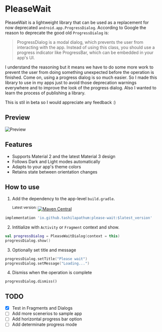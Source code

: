 # PleaseWait 

PleaseWait is a lightweight library that can be used as a replacement for now deprecated `android.app.ProgressDialog`.
According to Google the reason to deprecate the good old `ProgressDialog` is:
> ProgressDialog is a modal dialog, which prevents the user from interacting with the app. Instead of using this class, you should use a progress indicator like ProgressBar, which can be embedded in your app's UI.

I understand the reasoning but it means we have to do some more work to prevent the user from doing something unexpected before the operation is finished. Come on, using a progress dialog is so much easier. So I made this library to use in my apps just to avoid those deprecation warnings everywhere and to improve the look of the progress dialog. Also I wanted to learn the process of publishing a library.

This is stil in beta so I would appreciate any feedback :)


## Preview
![Preview](https://media.giphy.com/media/v1.Y2lkPTc5MGI3NjExMGFjM2ZlODliNzc2YjJlZjk3ZGQxNDAxNTBiZTliY2Y0ZDRjNmExMyZjdD1n/mitgNrEa2SszFJTUHQ/giphy.gif)


## Features
- Supports Material 2 and the latest Material 3 design
- Follows Dark and Light modes automatically
- Adapts to your app's theme colors
- Retains state between orientation changes


## How to use
1. Add the dependency to the app-level `build.gradle`. 

   <sup>Latest version:</sup> [![Maven Central](https://maven-badges.herokuapp.com/maven-central/io.github.tashilapathum/please-wait/badge.svg)](https://maven-badges.herokuapp.com/maven-central/io.github.tashilapathum/please-wait)
```gradle
implementation 'io.github.tashilapathum:please-wait:$latest_version'
```


2. Intitialize with `Activity` or `Fragment` context and show.
```kotlin
val progressDialog = PleaseWaitDialog(context = this)
progressDialog.show()
```


3. Optionally set title and message
```kotlin
progressDialog.setTitle("Please wait")
progressDialog.setMessage("Loading...")
```


4. Dismiss when the operation is complete
```
progressDialog.dismiss()
```

## TODO
- [x] Test in Fragments and Dialogs
- [ ] Add more scenerios to sample app
- [ ] Add horizontal progress bar option
- [ ] Add determinate progress mode
